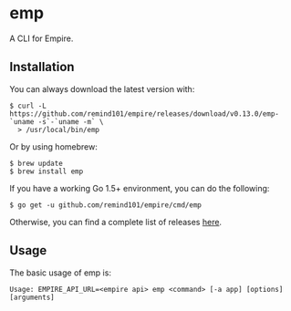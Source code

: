 # emp

A CLI for Empire.

## Installation

You can always download the latest version with:

```console
$ curl -L https://github.com/remind101/empire/releases/download/v0.13.0/emp-`uname -s`-`uname -m` \
  > /usr/local/bin/emp
```

Or by using homebrew:

```console
$ brew update
$ brew install emp
```

If you have a working Go 1.5+ environment, you can do the following:

```console
$ go get -u github.com/remind101/empire/cmd/emp
```

Otherwise, you can find a complete list of releases [here](https://github.com/remind101/empire/releases).

## Usage

The basic usage of emp is:

```
Usage: EMPIRE_API_URL=<empire api> emp <command> [-a app] [options] [arguments]
```
